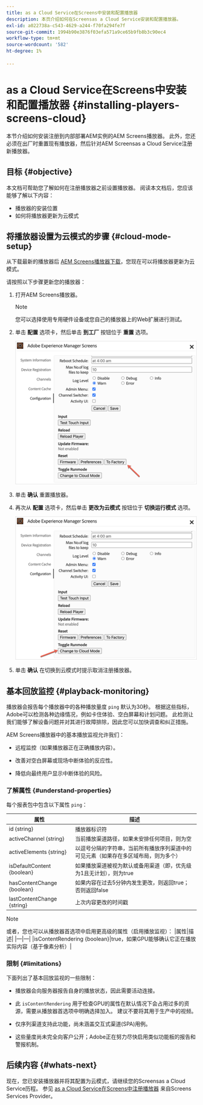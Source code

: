 ```yaml
---
title: as a Cloud Service在Screens中安装和配置播放器
description: 本页介绍如何在Screensas a Cloud Service安装和配置播放器。
exl-id: a022738a-c543-4629-a244-f70fa294fe7f
source-git-commit: 1994b90e3876f03efa571a9ce65b9fb8b3c90ec4
workflow-type: tm+mt
source-wordcount: '582'
ht-degree: 1%

---
```


# as a Cloud Service在Screens中安装和配置播放器 {#installing-players-screens-cloud}

本节介绍如何安装注册到内部部署AEM实例的AEM Screens播放器。 此外，您还必须在出厂时重置现有播放器，然后针对AEM Screensas a Cloud Service注册新播放器。

## 目标 {#objective}

本文档可帮助您了解如何在注册播放器之前设置播放器。 阅读本文档后，您应该能够了解以下内容：

* 播放器的安装位置
* 如何将播放器更新为云模式

## 将播放器设置为云模式的步骤 {#cloud-mode-setup}

从下载最新的播放器后 [AEM Screens播放器下载](https://download.macromedia.com/screens/)，您现在可以将播放器更新为云模式。

请按照以下步骤更新您的播放器：

1. 打开AEM Screens播放器。

   >[!NOTE]
   >您可以选择使用专用硬件设备或您自己的播放器上的Web扩展进行测试。

1. 单击 **配置** 选项卡，然后单击 **到工厂** 按钮位于 **重置** 选项。

   ![图像](/help/screens-cloud/assets/player/installplayer-2.png)

1. 单击 **确认** 重置播放器。

1. 再次从 **配置** 选项卡，然后单击 **更改为云模式** 按钮位于 **切换运行模式** 选项。

   ![图像](/help/screens-cloud/assets/player/installplayer-1.png)

1. 单击 **确认** 在切换到云模式时提示取消注册播放器。

## 基本回放监控 {#playback-monitoring}

播放器会报告每个播放器中的各种播放量度 `ping` 默认为30秒。 根据这些指标，Adobe可以检测各种边缘情况，例如卡住体验、空白屏幕和计划问题。 此检测让我们能够了解设备问题并对其进行故障排除，因此您可以加快调查和纠正措施。

AEM Screens播放器中的基本播放监视允许我们：

* 远程监控（如果播放器正在正确播放内容）。

* 改善对空白屏幕或现场中断体验的反应性。

* 降低向最终用户显示中断体验的风险。

### 了解属性 {#understand-properties}

每个报表包中包含以下属性 `ping`：

| 属性 | 描述 |
|---|---|
| id {string} | 播放器标识符 |
| activeChannel {string} | 当前播放渠道路径，如果未安排任何项目，则为空 |
| activeElements {string} | 以逗号分隔的字符串，当前所有播放序列渠道中的可见元素（如果存在多区域布局，则为多个） |
| isDefaultContent {boolean} | 如果播放渠道被视为默认或备用渠道（即，优先级为1且无计划），则为true |
| hasContentChange {boolean} | 如果内容在过去5分钟内发生更改，则返回true；否则返回false |
| lastContentChange {string} | 上次内容更改的时间戳 |

>[!NOTE]
>或者，您也可以从播放器首选项中启用更高级的属性（启用播放监视）：
>|属性|描述|
>|—|—|
>|isContentRendering {boolean}|true，如果GPU能够确认它正在播放实际内容（基于像素分析）|

### 限制 {#limitations}

下面列出了基本回放监视的一些限制：

* 播放器会向服务器报告自身的播放状态，因此需要活动连接。

* 此 `isContentRendering` 用于检查GPU的属性在默认情况下会占用过多的资源，需要从播放器首选项中明确选择加入。 建议不要将其用于生产中的视频。

* 仅序列渠道支持此功能，尚未涵盖交互式渠道(SPA)用例。

* 这些量度尚未完全向客户公开；Adobe正在努力尽快启用类似功能板的报告和警报机制。

## 后续内容 {#whats-next}

现在，您已安装播放器并将其配置为云模式，请继续您的Screensas a Cloud Service历程。 参见 [as a Cloud Service在Screens中注册播放器](/help/screens-cloud/managing-players-registration/registering-players-screens-cloud.md) 来自Screens Services Provider。
